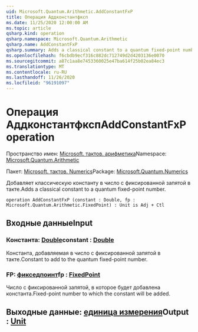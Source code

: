 ```yaml
---
uid: Microsoft.Quantum.Arithmetic.AddConstantFxP
title: Операция Аддконстантфксп
ms.date: 11/25/2020 12:00:00 AM
ms.topic: article
qsharp.kind: operation
qsharp.namespace: Microsoft.Quantum.Arithmetic
qsharp.name: AddConstantFxP
qsharp.summary: Adds a classical constant to a quantum fixed-point number.
ms.openlocfilehash: f6cbdb9ecf316c882dc712749d2d4203136e0070
ms.sourcegitcommit: a87c1aa8e7453360025e47ba614f25b02ea84ec3
ms.translationtype: MT
ms.contentlocale: ru-RU
ms.lasthandoff: 11/26/2020
ms.locfileid: "96191097"
---
```

# <a name="addconstantfxp-operation"></a><span data-ttu-id="c3a9f-102">Операция Аддконстантфксп</span><span class="sxs-lookup"><span data-stu-id="c3a9f-102">AddConstantFxP operation</span></span>

<span data-ttu-id="c3a9f-103">Пространство имен: [Microsoft. тактов. арифметика](xref:Microsoft.Quantum.Arithmetic)</span><span class="sxs-lookup"><span data-stu-id="c3a9f-103">Namespace: [Microsoft.Quantum.Arithmetic](xref:Microsoft.Quantum.Arithmetic)</span></span>

<span data-ttu-id="c3a9f-104">Пакет: [Microsoft. тактов. Numerics](https://nuget.org/packages/Microsoft.Quantum.Numerics)</span><span class="sxs-lookup"><span data-stu-id="c3a9f-104">Package: [Microsoft.Quantum.Numerics](https://nuget.org/packages/Microsoft.Quantum.Numerics)</span></span>


<span data-ttu-id="c3a9f-105">Добавляет классическую константу в число с фиксированной запятой в такте.</span><span class="sxs-lookup"><span data-stu-id="c3a9f-105">Adds a classical constant to a quantum fixed-point number.</span></span>

```qsharp
operation AddConstantFxP (constant : Double, fp : Microsoft.Quantum.Arithmetic.FixedPoint) : Unit is Adj + Ctl
```


## <a name="input"></a><span data-ttu-id="c3a9f-106">Входные данные</span><span class="sxs-lookup"><span data-stu-id="c3a9f-106">Input</span></span>

### <a name="constant--double"></a><span data-ttu-id="c3a9f-107">Константа: [Double](xref:microsoft.quantum.lang-ref.double)</span><span class="sxs-lookup"><span data-stu-id="c3a9f-107">constant : [Double](xref:microsoft.quantum.lang-ref.double)</span></span>

<span data-ttu-id="c3a9f-108">Константа, добавляемая в число с фиксированной запятой в такте.</span><span class="sxs-lookup"><span data-stu-id="c3a9f-108">Constant to add to the quantum fixed-point number.</span></span>


### <a name="fp--fixedpoint"></a><span data-ttu-id="c3a9f-109">FP: [фикседпоинт](xref:Microsoft.Quantum.Arithmetic.FixedPoint)</span><span class="sxs-lookup"><span data-stu-id="c3a9f-109">fp : [FixedPoint](xref:Microsoft.Quantum.Arithmetic.FixedPoint)</span></span>

<span data-ttu-id="c3a9f-110">Число с фиксированной запятой, в которое будет добавлена константа.</span><span class="sxs-lookup"><span data-stu-id="c3a9f-110">Fixed-point number to which the constant will be added.</span></span>



## <a name="output--unit"></a><span data-ttu-id="c3a9f-111">Выходные данные: [единица измерения](xref:microsoft.quantum.lang-ref.unit)</span><span class="sxs-lookup"><span data-stu-id="c3a9f-111">Output : [Unit](xref:microsoft.quantum.lang-ref.unit)</span></span>

